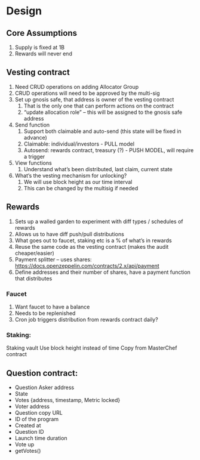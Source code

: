 # Design


## Core Assumptions


1.  Supply is fixed at 1B
2.  Rewards will never end


## Vesting contract
1.  Need CRUD operations on adding Allocator Group 
2.  CRUD operations will need to be approved by the multi-sig
3.  Set up gnosis safe, that address is owner of the vesting contract
    1.  That is the only one that can perform actions on the contract
    2.  “update allocation role” – this will be assigned to the gnosis safe address
4.  Send function
    1.  Support both claimable and auto-send (this state will be fixed in advance)
    2.  Claimable: individual/investors - PULL model
    3.  Autosend: rewards contract, treasury (?) - PUSH MODEL, will require a trigger
5.  View functions
    1.  Understand what’s been distributed, last claim, current state
6.   What’s the vesting mechanism for unlocking?
     1.   We will use block height as our time interval
     2.   This can be changed by the multisig if needed


## Rewards

1.  Sets up a walled garden to experiment with diff types / schedules of rewards
2.  Allows us to have diff push/pull distributions
3.  What goes out to faucet, staking etc is a % of what’s in rewards
4.  Reuse the same code as the vesting contract (makes the audit cheaper/easier)
5.  Payment splitter – uses shares: https://docs.openzeppelin.com/contracts/2.x/api/payment 
6.  Define addresses and their number of shares, have a payment function that distributes


### Faucet

1.  Want faucet to have a balance
2.  Needs to be replenished
3.  Cron job triggers distribution from rewards contract daily? 


### Staking:
Staking vault
Use block height instead of time
Copy from MasterChef contract


## Question contract:
* Question Asker address
* State
* Votes {address, timestamp, Metric locked}
* Voter address
* Question copy URL
* ID of the program
* Created at
* Question ID
* Launch time duration
* Vote up
* getVotes()
